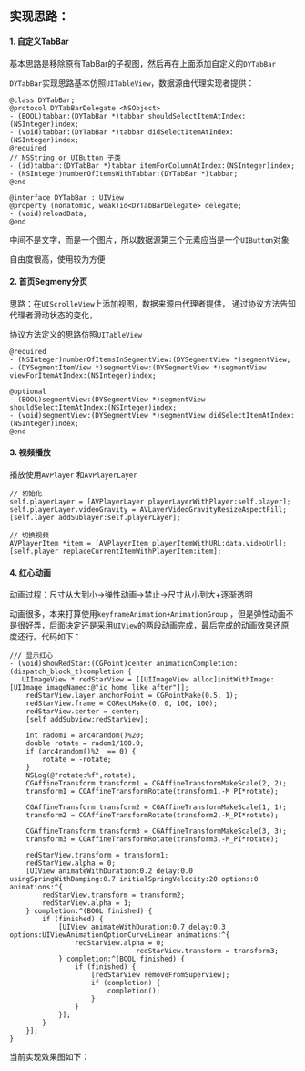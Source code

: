 

## 实现思路：



#### 1. 自定义TabBar

基本思路是移除原有TabBar的子视图，然后再在上面添加自定义的`DYTabBar`

`DYTabBar`实现思路基本仿照`UITableView`，数据源由代理实现者提供：

```objc
@class DYTabBar;
@protocol DYTabBarDelegate <NSObject>
- (BOOL)tabbar:(DYTabBar *)tabbar shouldSelectItemAtIndex:(NSInteger)index;
- (void)tabbar:(DYTabBar *)tabbar didSelectItemAtIndex:(NSInteger)index;
@required
// NSString or UIButton 子类
- (id)tabbar:(DYTabBar *)tabbar itemForColumnAtIndex:(NSInteger)index;
- (NSInteger)numberOfItemsWithTabbar:(DYTabBar *)tabbar;
@end

@interface DYTabBar : UIView
@property (nonatomic, weak)id<DYTabBarDelegate> delegate;
- (void)reloadData;
@end
```

中间不是文字，而是一个图片，所以数据源第三个元素应当是一个`UIButton`对象

自由度很高，使用较为方便



#### 2. 首页Segmeny分页

思路：在`UIScrolleView`上添加视图，数据来源由代理者提供， 通过协议方法告知代理者滑动状态的变化，

协议方法定义的思路仿照`UITableView`

```objc
@required
- (NSInteger)numberOfItemsInSegmentView:(DYSegmentView *)segmentView;
- (DYSegmentItemView *)segmentView:(DYSegmentView *)segmentView viewForItemAtIndex:(NSInteger)index;

@optional
- (BOOL)segmentView:(DYSegmentView *)segmentView shouldSelectItemAtIndex:(NSInteger)index;
- (void)segmentView:(DYSegmentView *)segmentView didSelectItemAtIndex:(NSInteger)index;
@end
```



#### 3. 视频播放

播放使用`AVPlayer` 和`AVPlayerLayer `

```objc
// 初始化
self.playerLayer = [AVPlayerLayer playerLayerWithPlayer:self.player];
self.playerLayer.videoGravity = AVLayerVideoGravityResizeAspectFill;
[self.layer addSublayer:self.playerLayer];
```

```objc
// 切换视频
AVPlayerItem *item = [AVPlayerItem playerItemWithURL:data.videoUrl];
[self.player replaceCurrentItemWithPlayerItem:item];
```



#### 4. 红心动画

动画过程：尺寸从大到小->弹性动画->禁止->尺寸从小到大+逐渐透明

动画很多，本来打算使用`keyframeAnimation+AnimationGroup` ，但是弹性动画不是很好弄，后面决定还是采用`UIView`的两段动画完成，最后完成的动画效果还原度还行。代码如下：

```objc
/// 显示红心
- (void)showRedStar:(CGPoint)center animationCompletion:(dispatch_block_t)completion {
   UIImageView * redStarView = [[UIImageView alloc]initWithImage:[UIImage imageNamed:@"ic_home_like_after"]];
    redStarView.layer.anchorPoint = CGPointMake(0.5, 1);
    redStarView.frame = CGRectMake(0, 0, 100, 100);
    redStarView.center = center;
    [self addSubview:redStarView];
    
    int radom1 = arc4random()%20;
    double rotate = radom1/100.0;
    if (arc4random()%2  == 0) {
        rotate = -rotate;
    }
    NSLog(@"rotate:%f",rotate);
    CGAffineTransform transform1 = CGAffineTransformMakeScale(2, 2);
    transform1 = CGAffineTransformRotate(transform1,-M_PI*rotate);
    
    CGAffineTransform transform2 = CGAffineTransformMakeScale(1, 1);
    transform2 = CGAffineTransformRotate(transform2,-M_PI*rotate);
    
    CGAffineTransform transform3 = CGAffineTransformMakeScale(3, 3);
    transform3 = CGAffineTransformRotate(transform3,-M_PI*rotate);
    
    redStarView.transform = transform1;
    redStarView.alpha = 0;
    [UIView animateWithDuration:0.2 delay:0.0 usingSpringWithDamping:0.7 initialSpringVelocity:20 options:0 animations:^{
        redStarView.transform = transform2;
        redStarView.alpha = 1;
    } completion:^(BOOL finished) {
        if (finished) {
            [UIView animateWithDuration:0.7 delay:0.3 options:UIViewAnimationOptionCurveLinear animations:^{
                redStarView.alpha = 0;
                               redStarView.transform = transform3;
            } completion:^(BOOL finished) {
                if (finished) {
                    [redStarView removeFromSuperview];
                    if (completion) {
                        completion();
                    }
                }
            }];
        }
    }];
}
```

当前实现效果图如下：



